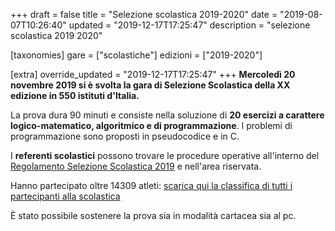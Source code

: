+++
draft = false
title = "Selezione scolastica 2019-2020"
date = "2019-08-07T10:26:40"
updated = "2019-12-17T17:25:47"
description = "selezione scolastica 2019 2020"

[taxonomies]
gare = ["scolastiche"]
edizioni = ["2019-2020"]

[extra]
override_updated = "2019-12-17T17:25:47"
+++
**Mercoledì 20 novembre 2019 si è svolta la gara di Selezione Scolastica della XX edizione in 550 istituti d'Italia.**
<!-- more -->

La prova dura 90 minuti e consiste nella soluzione di **20 esercizi a carattere logico-matematico, algoritmico e di programmazione**. I problemi di programmazione sono proposti in pseudocodice e in C.

I **referenti scolastici** possono trovare le procedure operative all'interno del [Regolamento Selezione Scolastica 2019](/oldsite/168/Regolamento_Selezione_Scolastica_20_novembre.pdf) e nell'area riservata.

Hanno partecipato oltre 14309 atleti: [scarica qui la classifica di tutti i partecipanti alla scolastica](/oldsite/171/Classifica_generale_14309.xlsx)

È stato possibile sostenere la prova sia in modalità cartacea sia al pc.
